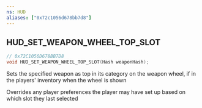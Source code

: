 ```yaml
---
ns: HUD
aliases: ["0x72c1056d678bb7d8"]
---
```

## HUD_SET_WEAPON_WHEEL_TOP_SLOT

```c
// 0x72C1056D678BB7D8
void HUD_SET_WEAPON_WHEEL_TOP_SLOT(Hash weaponHash);
```

Sets the specified weapon as top in its category on the weapon wheel, if in the players' inventory when the wheel is shown

Overrides any player preferences the player may have set up based on which slot they last selected

